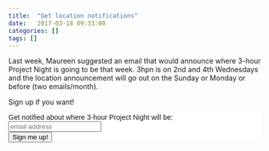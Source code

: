 ```yaml
---
title:  "Get location notifications"
date:   2017-03-18 09:33:00
categories: []
tags: []
---
```


Last week, Maureen suggested an email that would announce where 3-hour Project Night is going to be that week. 3hpn is on 2nd and 4th Wednesdays and the location announcement will go out on the Sunday or Monday or before (two emails/month). 

Sign up if you want!

<!-- Begin MailChimp Signup Form -->
<link href="//cdn-images.mailchimp.com/embedcode/slim-10_7.css" rel="stylesheet" type="text/css">
<style type="text/css">
	#mc_embed_signup{background:#fff; clear:left; font:14px Helvetica,Arial,sans-serif; }
	/* Add your own MailChimp form style overrides in your site stylesheet or in this style block.
	   We recommend moving this block and the preceding CSS link to the HEAD of your HTML file. */
</style>
<div id="mc_embed_signup">
<form action="//lawrencebarrinerii.us15.list-manage.com/subscribe/post?u=615931881aa5a02f1f39cb91f&amp;id=47aae7a82e" method="post" id="mc-embedded-subscribe-form" name="mc-embedded-subscribe-form" class="validate" target="_blank" novalidate>
    <div id="mc_embed_signup_scroll">
	<label for="mce-EMAIL">Get notified about where 3-hour Project Night will be: </label>
	<input type="email" value="" name="EMAIL" class="email" id="mce-EMAIL" placeholder="email address" required>
    <!-- real people should not fill this in and expect good things - do not remove this or risk form bot signups-->
    <div style="position: absolute; left: -5000px;" aria-hidden="true"><input type="text" name="b_615931881aa5a02f1f39cb91f_47aae7a82e" tabindex="-1" value=""></div>
    <div class="clear"><input type="submit" value="Sign me up!" name="subscribe" id="mc-embedded-subscribe" class="button"></div>
    </div>
</form>
</div>

<!--End mc_embed_signup-->